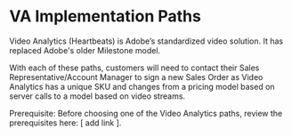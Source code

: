 # VA Implementation Paths

Video Analytics \(Heartbeats\) is Adobe’s standardized video solution. It has replaced Adobe's older Milestone model.

With each of these paths, customers will need to contact their Sales Representative/Account Manager to sign a new Sales Order as Video Analytics has a unique SKU and changes from a pricing model based on server calls to a model based on video streams.

Prerequisite: Before choosing one of the Video Analytics paths, review the prerequisites here: \[ add link \].


